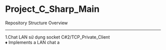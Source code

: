 # Project_C_Sharp_Main
Repository Structure Overview

---

1.Chat LAN sử dụng socket C#2/TCP_Private_Client
<br>
♦ Implements a LAN chat a
